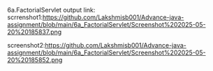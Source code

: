 6a.FactorialServlet output link:
scrrenshot1:https://github.com/Lakshmisb001/Advance-java-assignment/blob/main/6a_FactorialServlet/Screenshot%202025-05-20%20185837.png

screenshot2:https://github.com/Lakshmisb001/Advance-java-assignment/blob/main/6a_FactorialServlet/Screenshot%202025-05-20%20185852.png
